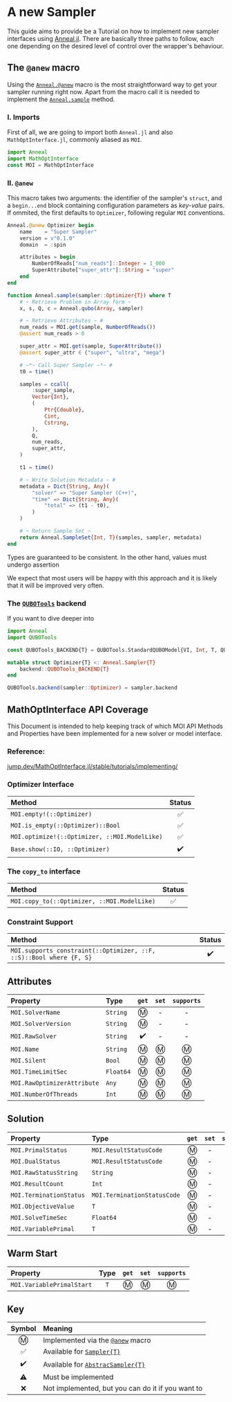 # A new Sampler

This guide aims to provide be a Tutorial on how to implement new sampler interfaces using [Anneal.jl](https://github.com/psrenergy/Anneal.jl).
There are basically three paths to follow, each one depending on the desired level of control over the wrapper's behaviour.

## The `@anew` macro
Using the [`Anneal.@anew`](@ref) macro is the most straightforward way to get your sampler running right now.
Apart from the macro call it is needed to implement the [`Anneal.sample`](@ref) method.

### I. Imports
First of all, we are going to import both `Anneal.jl` and also `MathOptInterface.jl`, commonly aliased as `MOI`.
```julia
import Anneal
import MathOptInterface
const MOI = MathOptInterface
```

### II. `@anew`
This macro takes two arguments: the identifier of the sampler's `struct`, and a `begin...end` block containing configuration parameters as *key-value* pairs.
If ommited, the first defaults to `Optimizer`, following regular `MOI` conventions.


```julia
Anneal.@anew Optimizer begin
    name    = "Super Sampler"
    version = v"0.1.0"
    domain  = :spin

    attributes = begin
        NumberOfReads["num_reads"]::Integer = 1_000
        SuperAttribute["super_attr"]::String = "super"
    end
end
```

```julia
function Anneal.sample(sampler::Optimizer{T}) where T
    # ~ Retrieve Problem in Array form ~
    x, s, Q, c = Anneal.qubo(Array, sampler)

    # ~ Retrieve Attributes ~ #
    num_reads = MOI.get(sample, NumberOfReads())
    @assert num_reads > 0

    super_attr = MOI.get(sample, SuperAttribute())
    @assert super_attr ∈ ("super", "ultra", "mega")    

    # ~*~ Call Super Sampler ~*~ #
    t0 = time()

    samples = ccall(
        :super_sample,
        Vector{Int},
        (
            Ptr{Cdouble},
            Cint,
            Cstring,
        ),
        Q,
        num_reads,
        super_attr,
    )

    t1 = time()

    # ~ Write Solution Metadata ~ #
    metadata = Dict{String, Any}(
        "solver" => "Super Sampler (C++)",
        "time" => Dict{String, Any}(
            "total" => (t1 - t0),
        )
    )

    # ~ Return Sample Set ~
    return Anneal.SampleSet{Int, T}(samples, sampler, metadata)
end
```

Types are guaranteed to be consistent. In the other hand, values must undergo assertion


We expect that most users will be happy with this approach and it is likely that it will be improved very often.

### The [`QUBOTools`](https://github.com/psrenergy/QUBOTools.jl) backend

If you want to dive deeper into

```julia
import Anneal
import QUBOTools

const QUBOTools_BACKEND{T} = QUBOTools.StandardQUBOModel{VI, Int, T, QUBOTools.BoolDomain}

mutable struct Optimizer{T} <: Anneal.Sampler{T}
    backend::QUBOTools_BACKEND{T}
end

QUBOTools.backend(sampler::Optimizer) = sampler.backend
```

## MathOptInterface API Coverage
This Document is intended to help keeping track of which MOI API Methods and Properties have been implemented for a new solver or model interface.

### Reference:
[jump.dev/MathOptInterface.jl/stable/tutorials/implementing/](https://jump.dev/MathOptInterface.jl/stable/tutorials/implementing/)

### Optimizer Interface
| Method                                        | Status |
| :-------------------------------------------- | :----: |
| `MOI.empty!(::Optimizer)`                     |   ✅    |
| `MOI.is_empty(::Optimizer)::Bool`             |   ✅    |
| `MOI.optimize!(::Optimizer, ::MOI.ModelLike)` |   ✅    |
| `Base.show(::IO, ::Optimizer)`                |   ✔️    |

### The `copy_to` interface 
| Method                                      | Status |
| :------------------------------------------ | :----: |
| `MOI.copy_to(::Optimizer, ::MOI.ModelLike)` |   ✅    |

### Constraint Support
| Method                                                              | Status |
| :------------------------------------------------------------------ | :----: |
| `MOI.supports_constraint(::Optimizer, ::F, ::S)::Bool where {F, S}` |   ✔️    |

## Attributes
| Property                    | Type      | `get` | `set` | `supports` |
| :-------------------------- | :-------- | :---: | :---: | :--------: |
| `MOI.SolverName`            | `String`  |   Ⓜ️   |   -   |     -      |
| `MOI.SolverVersion`         | `String`  |   Ⓜ️   |   -   |     -      |
| `MOI.RawSolver`             | `String`  |   ✔️   |   -   |     -      |
| `MOI.Name`                  | `String`  |   Ⓜ️   |   Ⓜ️   |     Ⓜ️      |
| `MOI.Silent`                | `Bool`    |   Ⓜ️   |   Ⓜ️   |     Ⓜ️      |
| `MOI.TimeLimitSec`          | `Float64` |   Ⓜ️   |   Ⓜ️   |     Ⓜ️      |
| `MOI.RawOptimizerAttribute` | `Any`     |   Ⓜ️   |   Ⓜ️   |     Ⓜ️      |
| `MOI.NumberOfThreads`       | `Int`     |   Ⓜ️   |   Ⓜ️   |     Ⓜ️      |

## Solution
| Property                | Type                        | `get` | `set` | `supports` |
| :---------------------- | :-------------------------- | :---: | :---: | :--------: |
| `MOI.PrimalStatus`      | `MOI.ResultStatusCode`      |   Ⓜ️   |   -   |     -      |
| `MOI.DualStatus`        | `MOI.ResultStatusCode`      |   Ⓜ️   |   -   |     -      |
| `MOI.RawStatusString`   | `String`                    |   Ⓜ️   |   -   |     -      |
| `MOI.ResultCount`       | `Int`                       |   Ⓜ️   |   -   |     -      |
| `MOI.TerminationStatus` | `MOI.TerminationStatusCode` |   Ⓜ️   |   -   |     -      |
| `MOI.ObjectiveValue`    | `T`                         |   Ⓜ️   |   -   |     -      |
| `MOI.SolveTimeSec`      | `Float64`                   |   Ⓜ️   |   -   |     -      |
| `MOI.VariablePrimal`    | `T`                         |   Ⓜ️   |   -   |     -      |

## Warm Start
| Property                  | Type  | `get` | `set` | `supports` |
| :------------------------ | :---: | :---: | :---: | :--------: |
| `MOI.VariablePrimalStart` |  `T`  |   Ⓜ️   |   Ⓜ️   |     Ⓜ️      |

## Key
| Symbol | Meaning                                           |
| :----: | :------------------------------------------------ |
|   Ⓜ️    | Implemented via the [`@anew`]() macro             |
|   ✅    | Available for [`Sampler{T}`]()                    |
|   ✔️    | Available for [`AbstracSampler{T}`]()             |
|   ⚠️    | Must be implemented                               |
|   ❌    | Not implemented, but you can do it if you want to |